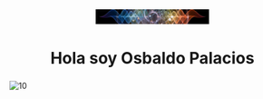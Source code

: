 <div id="header" align="center">
    <img src="./public/banner-moderna.png" width="200" />
    <h1 align="center">Hola soy Osbaldo Palacios</h1>
    <h3 align="center"></h3>
</div>


![10](https://www.codewars.com/users/OsbaldoPalacios/badges/large)
